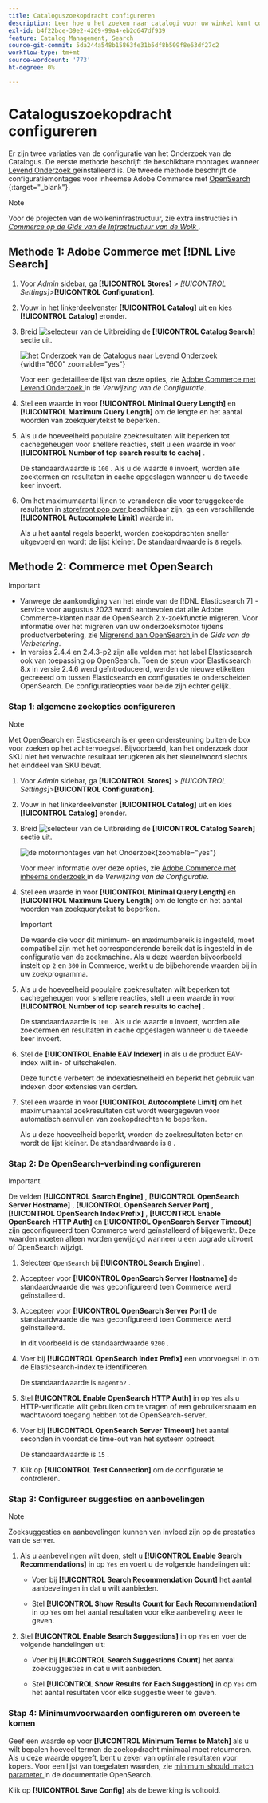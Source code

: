 ```yaml
---
title: Cataloguszoekopdracht configureren
description: Leer hoe u het zoeken naar catalogi voor uw winkel kunt configureren.
exl-id: b4f22bce-39e2-4269-99a4-eb2d647df939
feature: Catalog Management, Search
source-git-commit: 5da244a548b15863fe31b5df8b509f8e63df27c2
workflow-type: tm+mt
source-wordcount: '773'
ht-degree: 0%

---
```


# Cataloguszoekopdracht configureren

Er zijn twee variaties van de configuratie van het Onderzoek van de Catalogus. De eerste methode beschrijft de beschikbare montages wanneer [ Levend Onderzoek ](https://experienceleague.adobe.com/docs/commerce/live-search/overview.html?lang=nl-NL) geïnstalleerd is. De tweede methode beschrijft de configuratiemontages voor inheemse Adobe Commerce met [ OpenSearch ](https://experienceleague.adobe.com/docs/commerce-operations/installation-guide/prerequisites/search-engine/overview.html?lang=nl-NL) {:target="_blank"}.

>[!NOTE]
>
>Voor de projecten van de wolkeninfrastructuur, zie extra instructies in [_Commerce op de Gids van de Infrastructuur van de Wolk_ ](https://experienceleague.adobe.com/nl/docs/commerce-cloud-service/user-guide/configure/service/opensearch).

## Methode 1: Adobe Commerce met [!DNL Live Search]

1. Voor _Admin_ sidebar, ga **[!UICONTROL Stores]** > _[!UICONTROL Settings]_>**[!UICONTROL Configuration]**.

1. Vouw in het linkerdeelvenster **[!UICONTROL Catalog]** uit en kies **[!UICONTROL Catalog]** eronder.

1. Breid ![ selecteur van de Uitbreiding ](../assets/icon-display-expand.png) de **[!UICONTROL Catalog Search]** sectie uit.

   ![ het Onderzoek van de Catalogus naar Levend Onderzoek ](../configuration-reference/catalog/assets/catalog-search-live-search.png){width="600" zoomable="yes"}

   Voor een gedetailleerde lijst van deze opties, zie [ Adobe Commerce met Levend Onderzoek ](../configuration-reference/catalog/catalog.md#adobe-commerce-with-live-search) in de _Verwijzing van de Configuratie_.

1. Stel een waarde in voor **[!UICONTROL Minimal Query Length]** en **[!UICONTROL Maximum Query Length]** om de lengte en het aantal woorden van zoekquerytekst te beperken.

1. Als u de hoeveelheid populaire zoekresultaten wilt beperken tot cachegeheugen voor snellere reacties, stelt u een waarde in voor **[!UICONTROL Number of top search results to cache]** .

   De standaardwaarde is `100` . Als u de waarde `0` invoert, worden alle zoektermen en resultaten in cache opgeslagen wanneer u de tweede keer invoert.

1. Om het maximumaantal lijnen te veranderen die voor teruggekeerde resultaten in [ storefront pop over ](https://experienceleague.adobe.com/docs/commerce/live-search/live-search-storefront/quick-tour.html?lang=nl-NL) beschikbaar zijn, ga een verschillende **[!UICONTROL Autocomplete Limit]** waarde in.

   Als u het aantal regels beperkt, worden zoekopdrachten sneller uitgevoerd en wordt de lijst kleiner. De standaardwaarde is `8` regels.

## Methode 2: Commerce met OpenSearch

>[!IMPORTANT]
>
>- Vanwege de aankondiging van het einde van de [!DNL Elasticsearch 7] -service voor augustus 2023 wordt aanbevolen dat alle Adobe Commerce-klanten naar de OpenSearch 2.x-zoekfunctie migreren. Voor informatie over het migreren van uw onderzoeksmotor tijdens productverbetering, zie [ Migrerend aan OpenSearch ](https://experienceleague.adobe.com/docs/commerce-operations/upgrade-guide/prepare/opensearch-migration.html?lang=nl-NL) in de _Gids van de Verbetering_.
>- In versies 2.4.4 en 2.4.3-p2 zijn alle velden met het label Elasticsearch ook van toepassing op OpenSearch. Toen de steun voor Elasticsearch 8.x in versie 2.4.6 werd geïntroduceerd, werden de nieuwe etiketten gecreeerd om tussen Elasticsearch en configuraties te onderscheiden OpenSearch. De configuratieopties voor beide zijn echter gelijk.

### Stap 1: algemene zoekopties configureren

>[!NOTE]
>
>Met OpenSearch en Elasticsearch is er geen ondersteuning buiten de box voor zoeken op het achtervoegsel. Bijvoorbeeld, kan het onderzoek door SKU niet het verwachte resultaat terugkeren als het sleutelwoord slechts het einddeel van SKU bevat.

1. Voor _Admin_ sidebar, ga **[!UICONTROL Stores]** > _[!UICONTROL Settings]_>**[!UICONTROL Configuration]**.

1. Vouw in het linkerdeelvenster **[!UICONTROL Catalog]** uit en kies **[!UICONTROL Catalog]** eronder.

1. Breid ![ selecteur van de Uitbreiding ](../assets/icon-display-expand.png) de **[!UICONTROL Catalog Search]** sectie uit.

   ![ de motormontages van het Onderzoek ](../configuration-reference/catalog/assets/catalog-search-opensearch.png){zoomable="yes"}

   Voor meer informatie over deze opties, zie [ Adobe Commerce met inheems onderzoek ](../configuration-reference/catalog/catalog.md#adobe-commerce-with-native-search) in de _Verwijzing van de Configuratie_.

1. Stel een waarde in voor **[!UICONTROL Minimal Query Length]** en **[!UICONTROL Maximum Query Length]** om de lengte en het aantal woorden van zoekquerytekst te beperken.

   >[!IMPORTANT]
   >
   >De waarde die voor dit minimum- en maximumbereik is ingesteld, moet compatibel zijn met het corresponderende bereik dat is ingesteld in de configuratie van de zoekmachine. Als u deze waarden bijvoorbeeld instelt op `2` en `300` in Commerce, werkt u de bijbehorende waarden bij in uw zoekprogramma.

1. Als u de hoeveelheid populaire zoekresultaten wilt beperken tot cachegeheugen voor snellere reacties, stelt u een waarde in voor **[!UICONTROL Number of top search results to cache]** .

   De standaardwaarde is `100` . Als u de waarde `0` invoert, worden alle zoektermen en resultaten in cache opgeslagen wanneer u de tweede keer invoert.

1. Stel de **[!UICONTROL Enable EAV Indexer]** in als u de product EAV-index wilt in- of uitschakelen.

   Deze functie verbetert de indexatiesnelheid en beperkt het gebruik van indexen door extensies van derden.

1. Stel een waarde in voor **[!UICONTROL Autocomplete Limit]** om het maximumaantal zoekresultaten dat wordt weergegeven voor automatisch aanvullen van zoekopdrachten te beperken.

   Als u deze hoeveelheid beperkt, worden de zoekresultaten beter en wordt de lijst kleiner. De standaardwaarde is `8` .

### Stap 2: De OpenSearch-verbinding configureren

>[!IMPORTANT]
>
>De velden **[!UICONTROL Search Engine]** , **[!UICONTROL OpenSearch Server Hostname]** , **[!UICONTROL OpenSearch Server Port]** , **[!UICONTROL OpenSearch Index Prefix]** , **[!UICONTROL Enable OpenSearch HTTP Auth]** en **[!UICONTROL OpenSearch Server Timeout]** zijn geconfigureerd toen Commerce werd geïnstalleerd of bijgewerkt. Deze waarden moeten alleen worden gewijzigd wanneer u een upgrade uitvoert of OpenSearch wijzigt.

1. Selecteer `OpenSearch` bij **[!UICONTROL Search Engine]** .

1. Accepteer voor **[!UICONTROL OpenSearch Server Hostname]** de standaardwaarde die was geconfigureerd toen Commerce werd geïnstalleerd.

1. Accepteer voor **[!UICONTROL OpenSearch Server Port]** de standaardwaarde die was geconfigureerd toen Commerce werd geïnstalleerd.

   In dit voorbeeld is de standaardwaarde `9200` .

1. Voer bij **[!UICONTROL OpenSearch Index Prefix]** een voorvoegsel in om de Elasticsearch-index te identificeren.

   De standaardwaarde is `magento2` .

1. Stel **[!UICONTROL Enable OpenSearch HTTP Auth]** in op `Yes` als u HTTP-verificatie wilt gebruiken om te vragen of een gebruikersnaam en wachtwoord toegang hebben tot de OpenSearch-server.

1. Voer bij **[!UICONTROL OpenSearch Server Timeout]** het aantal seconden in voordat de time-out van het systeem optreedt.

   De standaardwaarde is `15` .

1. Klik op **[!UICONTROL Test Connection]** om de configuratie te controleren.

### Stap 3: Configureer suggesties en aanbevelingen

>[!NOTE]
>
>Zoeksuggesties en aanbevelingen kunnen van invloed zijn op de prestaties van de server.

1. Als u aanbevelingen wilt doen, stelt u **[!UICONTROL Enable Search Recommendations]** in op `Yes` en voert u de volgende handelingen uit:

   - Voer bij **[!UICONTROL Search Recommendation Count]** het aantal aanbevelingen in dat u wilt aanbieden.

   - Stel **[!UICONTROL Show Results Count for Each Recommendation]** in op `Yes` om het aantal resultaten voor elke aanbeveling weer te geven.

1. Stel **[!UICONTROL Enable Search Suggestions]** in op `Yes` en voer de volgende handelingen uit:

   - Voer bij **[!UICONTROL Search Suggestions Count]** het aantal zoeksuggesties in dat u wilt aanbieden.

   - Stel **[!UICONTROL Show Results for Each Suggestion]** in op `Yes` om het aantal resultaten voor elke suggestie weer te geven.

### Stap 4: Minimumvoorwaarden configureren om overeen te komen

Geef een waarde op voor **[!UICONTROL Minimum Terms to Match]** als u wilt bepalen hoeveel termen de zoekopdracht minimaal moet retourneren. Als u deze waarde opgeeft, bent u zeker van optimale resultaten voor kopers. Voor een lijst van toegelaten waarden, zie [ minimum_should_match parameter ](https://opensearch.org/docs/latest/query-dsl/minimum-should-match/) in de documentatie OpenSearch.

Klik op **[!UICONTROL Save Config]** als de bewerking is voltooid.
